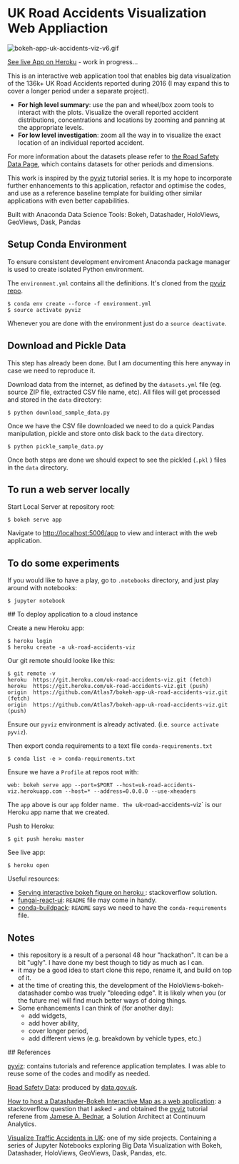 # UK Road Accidents Visualization Web Appliaction

![bokeh-app-uk-accidents-viz-v6.gif](./assets/bokeh-app-uk-accidents-viz-v6.gif)

[See live App on Heroku](https://uk-road-accidents-viz.herokuapp.com/) - work in progress...

This is an interactive web application tool that enables big data visualization of the 136k+ UK Road Accidents reported during 2016 (I may expand this to cover a longer period under a separate project).

- **For high level summary**: use the pan and wheel/box zoom tools to interact with the plots. Visualize the overall reported accident distributions, concentrations and locations by zooming and panning at the appropriate levels.
- **For low level investigation**: zoom all the way in to visualize the exact location of an individual reported accident.

For more information about the datasets please refer to [the Road Safety Data Page](https://data.gov.uk/dataset/road-accidents-safety-data), which contains datasets for other periods and dimensions.

This work is inspired by the [pyviz](https://github.com/pyviz/pyviz) tutorial series. It is my hope to incorporate further enhancements to this application, refactor and optimise the codes, and use as a reference baseline template for building other similar applications with even better capabilities.

Built with Anaconda Data Science Tools: Bokeh, Datashader, HoloViews, GeoViews, Dask, Pandas

## Setup Conda Environment

To ensure consistent development enviroment Anaconda package manager is used to create isolated Python environment.

The `environment.yml` contains all the definitions. It's cloned from the [pyviz repo](https://github.com/pyviz/pyviz).

```
$ conda env create --force -f environment.yml
$ source activate pyviz
```

Whenever you are done with the environment just do a `source deactivate`.

## Download and Pickle Data

This step has already been done. But I am documenting this here anyway in case we need to reproduce it.

Download data from the internet, as defined by the `datasets.yml` file (eg. source ZIP file, extracted CSV file name, etc). All files will get processed and stored in the `data` directory:

```
$ python download_sample_data.py
```

Once we have the CSV file downloaded we need to do a quick Pandas manipulation, pickle and store onto disk back to the `data` directory.

```
$ python pickle_sample_data.py
```

Once both steps are done we should expect to see the pickled (`.pkl` ) files in the `data` directory.

## To run a web server locally

Start Local Server at repository root:

```
$ bokeh serve app
```

Navigate to [http://localhost:5006/app](http://localhost:5006/app) to view and interact with the web application.

## To do some experiments

If you would like to have a play, go to `.notebooks` directory, and just play around with notebooks:

```
$ jupyter notebook
```

## To deploy application to a cloud instance

Create a new Heroku app:

```
$ heroku login
$ heroku create -a uk-road-accidents-viz
```

Our git remote should looke like this:

```
$ git remote -v
heroku  https://git.heroku.com/uk-road-accidents-viz.git (fetch)
heroku  https://git.heroku.com/uk-road-accidents-viz.git (push)
origin  https://github.com/Atlas7/bokeh-app-uk-road-accidents-viz.git (fetch)
origin  https://github.com/Atlas7/bokeh-app-uk-road-accidents-viz.git (push)
```

Ensure our `pyviz` environment is already activated. (i.e. `source activate pyviz`).

Then export conda requirements to a text file `conda-requirements.txt`

```
$ conda list -e > conda-requirements.txt
```

Ensure we have a `Profile` at repos root with:

```
web: bokeh serve app --port=$PORT --host=uk-road-accidents-viz.herokuapp.com --host=* --address=0.0.0.0 --use-xheaders
```

The `app` above is our `app` folder name`. The `uk-road-accidents-viz` is our Heroku app name that we created.

Push to Heroku:

```
$ git push heroku master
```

See live app:

```
$ heroku open
```

Useful resources:

- [Serving interactive bokeh figure on heroku
](https://stackoverflow.com/questions/38417200/serving-interactive-bokeh-figure-on-heroku/38447618#38447618): stackoverflow solution.
- [fungai-react-ui](https://github.com/Atlas7/fungai-react-ui): `README` file may come in handy.
- [conda-buildpack](https://github.com/kennethreitz/conda-buildpack): `README` says we need to have the `conda-requirements` file.

## Notes

- this repository is a result of a personal 48 hour "hackathon". It can be a bit "ugly". I have done my best though to tidy as much as I can.
- it may be a good idea to start clone this repo, rename it, and build on top of it.
- at the time of creating this, the development of the HoloViews-bokeh-datashader combo was truely "bleeding edge". It is likely when you (or the future me) will find much better ways of doing things.
- Some enhancements I can think of (for another day):
  - add widgets,
  - add hover ability,
  - cover longer period,
  - add different views (e.g. breakdown by vehicle types, etc.)

## References

[pyviz](https://github.com/pyviz/pyviz): contains tutorials and reference application templates. I was able to reuse some of the codes and modify as needed.

[Road Safety Data](https://data.gov.uk/dataset/road-accidents-safety-data): produced by [data.gov.uk](https://data.gov.uk/).

[How to host a Datashader-Bokeh Interactive Map as a web application](https://stackoverflow.com/questions/48784128/how-to-host-a-datashader-bokeh-interactive-map-as-a-web-application/48806197#48806197): a stackoverflow question that I asked - and obtained the [pyviz](https://github.com/pyviz/pyviz) tutorial referene from [Jamese A. Bednar](https://stackoverflow.com/users/5909839/james-a-bednar), a Solution Architect at Continuum Analytics.

[Visualize Traffic Accidents in UK](https://github.com/Atlas7/visualize-traffic-accidents-in-uk): one of my side projects. Containing a series of Jupyter Notebooks exploring Big Data Visualization with Bokeh, Datashader, HoloViews, GeoViews, Dask, Pandas, etc.